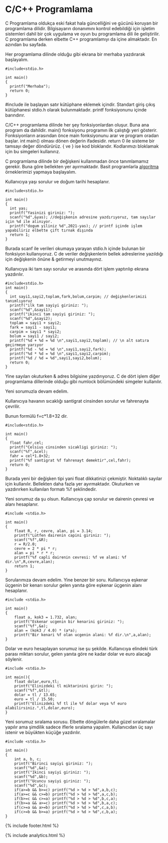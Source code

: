 # C/C++ Programlama

C Programlama oldukça eski fakat hala güncelliğini ve gücünü koruyan bir programlama dilidir. Bilgisayarın donanımını kontrol edebildiği için işletim sistemleri dahil bir çok uygulama ve oyun bu programlama dili ile geliştirilir. C programlama derken elbette C++ programlamıyı da içine almaktadır. En azından bu sayfada. 

Her programlama dilinde olduğu gibi ekrana bir merhaba yazdırarak başlayalım.

```
#include<stdio.h>

int main()
{
  printf("Merhaba");
  return 0;
}
```

#include ile başlayan satır kütüphane eklemek içindir. Standart giriş çıkış kütüphanesi stdio.h olarak bulunmaktadır. printf fonksiyonunu içinde barındırır.

C/C++ programlama dilinde her şey fonksiyonlardan oluşur. Buna ana program da dahildir. main() fonksiyonu programın ilk çalıştığı yeri gösterir. Fonksiyonların arasından önce main fonksiyonunu arar ve program oradan başlar. int main() olması dönen değerin ifadesidir. return 0 ile sisteme bir tamsayı değer döndürürüz. { ve } ise kod bloklarıdır. Kodlarımızı bloklamak için bu simgeleri kullanırız.

C programlama dilinde bir değişkeni kullanmadan önce tanımlamamız gerekir. Buna göre bellekten yer ayırmaktadır. Basit programlarla [algoritma](https://sonsuzus.github.io/algoritma-programlama) örneklerimizi yapmaya başlayalım.

Kullanıcıya yaşı sorulur ve doğum tarihi hesaplanır.

```
#include<stdio.h>

int main()
{
  int yas;
  printf("Yasinizi giriniz: ");
  scanf("%d",&yas); //değişkenin adresine yazdırıyoruz, tam sayılar için %d ile alınıyor.
  printf("dogum yiliniz %d",2021-yas); // printf içinde işlem yapabiliriz elbette çift tırnak dışında
  return 1;
}
```

Burada scanf ile verileri okumaya yarayan stdio.h içinde bulunan bir fonksiyon kullanıyoruz. C de veriler değişkenlerin bellek adreslerine yazıldığı için değişkenin önüne & getirmeyi unutmayınız.

Kullanıcıya iki tam sayı sorulur ve arasında dört işlem yaptırılıp ekrana yazdırılır.

```
#include<stdio.h>
int main()
{
  int sayi1,sayi2,toplam,fark,bolum,carpim; // değişkenlerimizi tanımlıyoruz
  printf("ilk tam sayiyi giriniz: ");
  scanf("%d",&sayi1); 
  printf("ikinci tam sayiyi giriniz: ");
  scanf("%d",&sayi2);
  toplam = sayi1 + sayi2;
  fark = sayi1 - sayi1;
  carpim = sayi1 * sayi2;
  bolum = sayi1 / sayi2;
  printf("%d + %d = %d \n",sayi1,sayi2,toplam); // \n alt satıra geçirmeye yarıyor
  printf("%d - %d = %d \n",sayi1,sayi2,fark);
  printf("%d * %d = %d \n",sayi1,sayi2,carpim);
  printf("%d / %d = %d",sayi1,sayi2,bolum);
  return 0;
}
```

Yine sayıları okuturken & adres bilgisine yazdırıyoruz. C de dört işlem diğer programlama dillerinde olduğu gibi numlock bölümündeki simgeler kullanılır. 

Yeni sorumuzla devam edelim.

Kullanıcıya havanın sıcaklığı santigrat cinsinden sorulur ve fahrenayta çevrilir.

Bunun formülü f=c\*1.8+32 dir.

```
#include<stdio.h>

int main()
{
  float fahr,cel; 
  printf("Celsius cinsinden sicakligi giriniz: ");
  scanf("%f",&cel);
  fahr = cel*1.8+32;
  printf("%f santigrat %f fahrenayt demektir",cel,fahr);
  return 0;
}
```

Burada yeni bir değişken tipi yani float dikkatinizi çekmiştir. Noktalıklı sayılar için kullanılır. Bellekten daha fazla yer ayırmaktadır. Okuturken ve yazdırırken kullanılan formatı %f şeklindedir.

Yeni sorumuz da şu olsun. Kullanıcıya çap sorulur ve dairenin çevresi ve alanı hesaplanır.

```
#include <stdio.h>

int main()
{
    float R, r, cevre, alan, pi = 3.14;
    printf("Lütfen dairenin capini giriniz: ");
    scanf("%f",&R);
    r = R/2.0; 
    cevre = 2 * pi * r;
    alan = pi * r * r;
    printf("%f capli dairenin cevresi: %f ve alani: %f dir.\n",R,cevre,alan);
    return 1;
}
```

Sorularımıza devam edelim. Yine benzer bir soru. Kullanıcıya eşkenar üçgenin bir kenarı sorulur gelen yanıta göre eşkenar üçgenin alanı hesaplanır.

```
#include <stdio.h>

int main()
{
    float a, kok3 = 1.732, alan;
    printf("Eskenar ucgenin bir kenarini giriniz: ");
    scanf("%f",&a);
    alan = (kok3 / 4.0) * (a*a);
    printf("Bir kenari %f olan ucgenin alani: %f dir.\n",a,alan);
}
```

Dolar ve euro hesaplayan sorumuz ise şu şekilde. Kullanıcıya elindeki türk parası miktarı sorulur, gelen yanıta göre ne kadar dolar ve euro alacağı söylenir.

```
#include <stdio.h>

int main(){
    float dolar,euro,tl;
    printf("Elinizdeki tl miktarinini girin: ");
    scanf("%f",&tl);
    dolar = tl / 13.65;
    euro = tl / 15.50;
    printf("Elinizdeki %f tl ile %f dolar veya %f euro alabilirsiniz.",tl,dolar,euro);
}
```

Yeni sorumuz sıralama sorusu. Elbette döngülerle daha güzel sıralamalar yapılır ama şimdilik sadece iflerle sıralama yapalım. Kullanıcıdan üç sayı istenir ve büyükten küçüğe yazdırılır.

```
#include <stdio.h>

int main()
{
    int a, b, c;
    printf("Birinci sayiyi giriniz: ");
    scanf("%d",&a);
    printf("Ikinci sayiyi giriniz: ");
    scanf("%d",&b);
    printf("Ucuncu sayiyi giriniz: ");
    scanf("%d",&c);
    if(a>=b && b>=c) printf("%d > %d > %d",a,b,c);
    if(a>=c && c>=b) printf("%d > %d > %d",a,c,b);
    if(b>=c && c>=a) printf("%d > %d > %d",b,c,a);
    if(b>=a && a>=c) printf("%d > %d > %d",b,a,c);
    if(c>=a && a>=b) printf("%d > %d > %d",c,a,b);
    if(c>=b && b>=a) printf("%d > %d > %d",c,b,a);
}
```

{% include footer.html %}

{% include analytics.html %}
